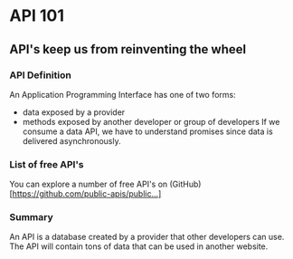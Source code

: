 # API 101
## API's keep us from reinventing the wheel

### API Definition
An Application Programming Interface has one of two forms: 
- data exposed by a provider
- methods exposed by another developer or group of developers 
If we consume a data API, we have to understand promises since data is delivered asynchronously. 

### List of free API's 
You can explore a number of free API's on (GitHub) [https://github.com/public-apis/public...]



### Summary
An API is a database created by a provider that other developers can use. The API will contain tons of data that can be used in another website. 
